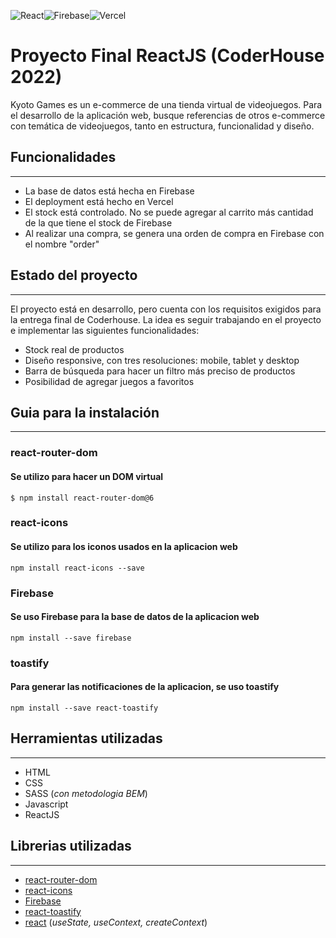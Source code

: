 ![React](https://img.shields.io/badge/react-%2320232a.svg?style=for-the-badge&logo=react&logoColor=%2361DAFB)![Firebase](https://img.shields.io/badge/firebase-%23039BE5.svg?style=for-the-badge&logo=firebase)![Vercel](https://img.shields.io/badge/vercel-%23000000.svg?style=for-the-badge&logo=vercel&logoColor=white)

# Proyecto Final ReactJS (CoderHouse 2022)

Kyoto Games es un e-commerce de una tienda virtual de videojuegos. Para el desarrollo de la aplicación web, busque referencias de otros e-commerce con temática de videojuegos, tanto en estructura, funcionalidad y diseño.

## Funcionalidades
---
* La base de datos está hecha en Firebase
* El deployment está hecho en Vercel
* El stock está controlado. No se puede agregar al carrito más cantidad de la que tiene el stock de Firebase
* Al realizar una compra, se genera una orden de compra en Firebase con el nombre "order"


## Estado del proyecto
---
El proyecto está en desarrollo, pero cuenta con los requisitos exigidos para la entrega final de Coderhouse. La idea es seguir trabajando en el proyecto e implementar las siguientes funcionalidades:

* Stock real de productos
* Diseño responsive, con tres resoluciones: mobile, tablet y desktop
* Barra de búsqueda para hacer un filtro más preciso de productos
* Posibilidad de agregar juegos a favoritos

## Guia para la instalación
---
### react-router-dom
#### Se utilizo para hacer un DOM virtual
```
$ npm install react-router-dom@6
```
### react-icons
#### Se utilizo para los iconos usados en la aplicacion web
```
npm install react-icons --save
```
### Firebase
#### Se uso Firebase para la base de datos de la aplicacion web
```
npm install --save firebase
```
### toastify
#### Para generar las notificaciones de la aplicacion, se uso toastify
```
npm install --save react-toastify
```

## Herramientas utilizadas
---
* HTML
* CSS
* SASS (_con metodologia BEM_)
* Javascript
* ReactJS

## Librerias utilizadas
---
* [react-router-dom](https://reactrouter.com/)
* [react-icons](https://react-icons.github.io/react-icons) 
* [Firebase](https://firebase.google.com/)
* [react-toastify](https://fkhadra.github.io/react-toastify/introduction)
* [react](https://es.reactjs.org/) (_useState, useContext, createContext_)